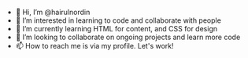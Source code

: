 - 👋 Hi, I’m @hairulnordin
- 👀 I’m interested in learning to code and collaborate with people
- 🌱 I’m currently learning HTML for content, and CSS for design
- 💞️ I’m looking to collaborate on ongoing projects and learn more code
- 📫 How to reach me is via my profile. Let's work!

<!---
hairulnordin/hairulnordin is a ✨ special ✨ repository because its `README.md` (this file) appears on your GitHub profile.
You can click the Preview link to take a look at your changes.
--->
